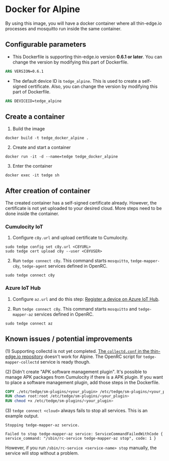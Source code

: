 # Docker for Alpine

By using this image,
you will have a docker container where all thin-edge.io processes and mosquitto run inside the same container.

## Configurable parameters

- This Dockerfile is supporting thin-edge.io version **0.6.1 or later**.
  You can change the version by modifying this part of Dockerfile.

```Dockerfile
ARG VERSION=0.6.1
```

- The default device ID is `tedge_alpine`. This is used to create a self-signed certificate.
  Also, you can change the version by modifying this part of Dockerfile.

```Dockerfile
ARG DEVICEID=tedge_alpine
```

## Create a container

1. Build the image

```shell
docker build -t tedge_docker_alpine .
```

2. Create and start a container

```shell
docker run -it -d --name=tedge tedge_docker_alpine
```

3. Enter the container

```shell
docker exec -it tedge sh
```

## After creation of container

The created container has a self-signed certificate already.
However, the certificate is not yet uploaded to your desired cloud.
More steps need to be done inside the container.


### Cumulocity IoT

1. Configure `c8y.url` and upload certificate to Cumulocity.

```shell
sudo tedge config set c8y.url <C8YURL>
sudo tedge cert upload c8y --user <C8YUSER>
```

2. Run `tedge connect c8y`. This command starts `mosquitto`, `tedge-mapper-c8y`, `tedge-agent` services defined in OpenRC.

```shell
sudo tedge connect c8y
```

### Azure IoT Hub

1. Configure `az.url` and do this step: [Register a device on Azure IoT Hub](https://thin-edge.github.io/thin-edge.io/html/tutorials/connect-azure.html#register-the-device-on-azure-iot-hub).

2. Run `tedge connect c8y`. This command starts `mosquitto` and `tedge-mapper-az` services defined in OpenRC.

```shell
sudo tedge connect az
```

## Known issues / potential improvements

(1) Supporting collectd is not yet completed.
[The `collectd.conf` in the thin-edge.io repository](https://github.com/thin-edge/thin-edge.io/blob/main/configuration/contrib/collectd/collectd.conf) doesn't work for Alpine.
The OpenRC script for `tedge-mapper-collectd` service is ready though. 

(2) Didn't create "APK software management plugin".
It's possible to manage APK packages from Cumulocity if there is a APK plugin.
If you want to place a software management plugin, add those steps in the Dockerfile.

```Dockerfile
COPY ./etc/tedge/sm-plugins/<your_plugin> /etc/tedge/sm-plugins/<your_plugin>
RUN chown root:root /etc/tedge/sm-plugins/<your_plugin>
RUN chmod +x /etc/tedge/sm-plugins/<your_plugin>
```

(3) `tedge connect <cloud>` always fails to stop all services. This is an example output.

```shell
Stopping tedge-mapper-az service.

Failed to stop tedge-mapper-az service: ServiceCommandFailedWithCode { service_command: "/sbin/rc-service tedge-mapper-az stop", code: 1 }
```

However, if you run `/sbin/rc-service <service-name> stop` manually, the service will stop without a problem.
